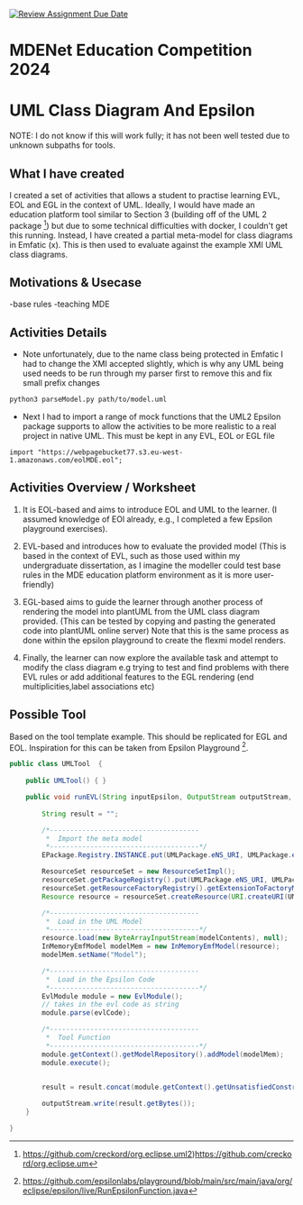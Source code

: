 [![Review Assignment Due Date](https://classroom.github.com/assets/deadline-readme-button-24ddc0f5d75046c5622901739e7c5dd533143b0c8e959d652212380cedb1ea36.svg)](https://classroom.github.com/a/SVxIruZC)
# MDENet Education Competition 2024

# UML Class Diagram And Epsilon
NOTE: I do not know if this will work fully; it has not been well tested due to unknown subpaths for tools.

## What I have created
I created a set of activities that allows a student to practise learning EVL, EOL and EGL in the context of UML. Ideally, I would have made an education platform tool similar to Section 3 (building off of the UML 2 package [^1]) but due to some technical difficulties with docker, I couldn't get this running. Instead, I have created a partial meta-model for class diagrams in Emfatic (x). This is then used to evaluate against the example XMI UML class diagrams.

## Motivations & Usecase
-base rules
-teaching MDE


## Activities Details

* Note unfortunately, due to the name class being protected in Emfatic I had to change the XMI accepted slightly, which is why any UML being used needs to be run through my parser first to remove this and fix small prefix changes
```bash
python3 parseModel.py path/to/model.uml
```
* Next I had to import a range of mock functions that the UML2 Epsilon package supports to allow the activities to be more realistic to a real project in native UML. This must be kept in any EVL, EOL or EGL file 
```
import "https://webpagebucket77.s3.eu-west-1.amazonaws.com/eolMDE.eol";
```

## Activities Overview / Worksheet

1. It is EOL-based and aims to introduce EOL and UML to the learner. (I assumed knowledge of EOl already, e.g., I completed a few Epsilon playground exercises).


2. EVL-based and introduces how to evaluate the provided model (This is based in the context of EVL, such as those used within my undergraduate dissertation, as I imagine the modeller could test base rules in the MDE education platform environment as it is more user-friendly)



3. EGL-based aims to guide the learner through another process of rendering the model into plantUML from the UML class diagram provided. (This can be tested by copying and pasting the generated code into plantUML online server) Note that this is the same process as done within the epsilon playground to create the flexmi model renders.

4. Finally, the learner can now explore the available task and attempt to modify the class diagram e.g trying to test and find problems with there EVL rules or add additional features to the EGL rendering (end multiplicities,label associations etc)


## Possible Tool
Based on the tool template example. This should be replicated for EGL and EOL. Inspiration for this can be taken from Epsilon Playground [^2].
```Java
public class UMLTool  { 
	
	public UMLTool() { }

    public void runEVL(String inputEpsilon, OutputStream outputStream, JsonObject response) throws Exception {
	
		String result = "";

		/*-------------------------------------
		 *  Import the meta model 
		 *-------------------------------------*/
        EPackage.Registry.INSTANCE.put(UMLPackage.eNS_URI, UMLPackage.eINSTANCE);

        ResourceSet resourceSet = new ResourceSetImpl();
        resourceSet.getPackageRegistry().put(UMLPackage.eNS_URI, UMLPackage.eINSTANCE);
        resourceSet.getResourceFactoryRegistry().getExtensionToFactoryMap().put("*", new UMLResourceFactoryImpl());
        Resource resource = resourceSet.createResource(URI.createURI(UMLPackage.eNS_URI));

        /*-------------------------------------
		 *  Load in the UML Model
		 *-------------------------------------*/
        resource.load(new ByteArrayInputStream(modelContents), null);
        InMemoryEmfModel modelMem = new InMemoryEmfModel(resource);
        modelMem.setName("Model");

		/*-------------------------------------
		 *  Load in the Epsilon Code
		 *-------------------------------------*/
        EvlModule module = new EvlModule();
        // takes in the evl code as string
        module.parse(evlCode);

		/*-------------------------------------
		 *  Tool Function 
		 *-------------------------------------*/	
        module.getContext().getModelRepository().addModel(modelMem);
        module.execute();


		result = result.concat(module.getContext().getUnsatisfiedConstraints().toString());  
		
		outputStream.write(result.getBytes());
	}

}

```

[^1]: https://github.com/creckord/org.eclipse.uml2)https://github.com/creckord/org.eclipse.um
[^2]: https://github.com/epsilonlabs/playground/blob/main/src/main/java/org/eclipse/epsilon/live/RunEpsilonFunction.java
